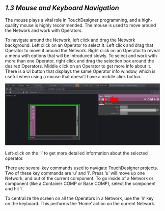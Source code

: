 ## *1.3 Mouse and Keyboard Navigation*

The mouse plays a vital role in TouchDesigner programming, and a high-quality mouse is highly recommended. The mouse is used to move around the Network and work with Operators.

To navigate around the Network, left click and drag the Network background. Left click on an Operator to select it. Left click and drag that Operator to move it around the Network. Right click on an Operator to reveal a menu with options that will be introduced slowly. To select and work with more than one Operator, right click and drag the selection box around the desired Operators. Middle click on an Operator to get more info about it. There is a UI button that displays the same Operator info window, which is useful when using a mouse that doesn’t have a middle click button.

![](../img/1.3/navigation-1.png)

Left-click on the ’i’ to get more detailed information about the selected operator.

There are several key commands used to navigate TouchDesigner projects. Two of these key commands are ’u’ and ’i’. Press ’u’ will move up one Network, and out of the current component. To go inside of a Network or component (like a Container COMP or Base COMP), select the component and hit ’i’.

To centralize the screen on all the Operators in a Network, use the ’h’ key on the keyboard. This performs the ’Home’ action on the current Network.